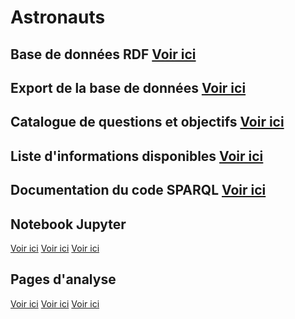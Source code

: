 # Astronauts

## Base de données RDF [Voir ici](https://github.com/Wyrup/astronauts/blob/main/documentation/data/astronauts.xml)

## Export de la base de données [Voir ici](https://github.com/Wyrup/astronauts/blob/main/documentation/data/astronauts_export.zip)

## Catalogue de questions et objectifs [Voir ici](https://github.com/Wyrup/astronauts/blob/main/documentation/problematique_questionnement.md)

## Liste d'informations disponibles [Voir ici](https://github.com/Wyrup/astronauts/blob/main/documentation/CSV/query_properties.csv)

## Documentation du code SPARQL [Voir ici](https://github.com/Wyrup/astronauts/blob/main/documentation/wdt_import_population.sparqlbook.md)

## Notebook Jupyter 
[Voir ici](https://github.com/Wyrup/astronauts/blob/main/documentation/wdt_distribution_naissances_triplestore.ipynb)
[Voir ici](https://github.com/Wyrup/astronauts/blob/main/documentation/wdt_bivariee_generations_continents_triplestore.ipynb)
[Voir ici](https://github.com/Wyrup/astronauts/blob/main/documentation/wdt_persons_organisations_networks.ipynb)

## Pages d'analyse 
[Voir ici]()
[Voir ici]()
[Voir ici]()
